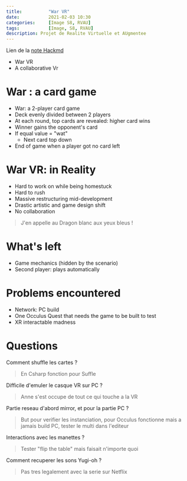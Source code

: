 ```yaml
---
title:          "War VR"
date:           2021-02-03 10:30
categories:     [Image S8, RVAU]
tags:           [Image, S8, RVAU]
description: Projet de Realite Virtuelle et AUgmentee
---
```

Lien de la [note Hackmd](https://hackmd.io/@lemasymasa/Hyl6jJugO)

* War VR
* A collaborative Vr

# War : a card game
* War: a 2-player card game
* Deck evenly divided between 2 players
* At each round, top cards are revealed: higher card wins
* Winner gains the opponent's card
* If equal value = "wat"
    * Next card top down
* End of game when a player got no card left

# War VR: in Reality
* Hard to work on while being homestuck
* Hard to rush
* Massive restructuring mid-development
* Drastic artistic and game design shift
* No collaboration

> J'en appelle au Dragon blanc aux yeux bleus !

# What's left
* Game mechanics (hidden by the scenario)
* Second player: plays automatically

# Problems encountered
* Network: PC build
* One Occulus Quest that needs the game to be built to test
* XR interactable madness

# Questions
Comment shuffle les cartes ?
> En Csharp fonction pour Suffle

Difficile d'emuler le casque VR sur PC ?
> Anne s'est occupe de tout ce qui touche a la VR

Partie reseau d'abord mirror, et pour la partie PC ?
> But pour verifier les instanciation, pour Occulus fonctionne mais a jamais build PC, tester le multi dans l'editeur

Interactions avec les manettes ?
> Tester "flip the table" mais faisait n'importe quoi

Comment recuperer les sons Yugi-oh ?
> Pas tres legalement avec la serie sur Netflix